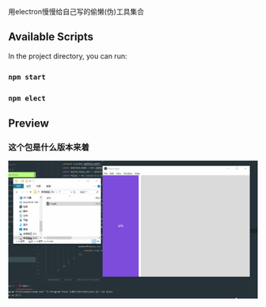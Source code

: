 用electron慢慢给自己写的偷懒(伪)工具集合

## Available Scripts

In the project directory, you can run:

### `npm start`
### `npm elect`
## Preview
### 这个包是什么版本来着
![avatar](./1.gif)  
